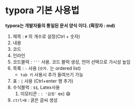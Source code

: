 # typora 기본 사용법

**typora는 개발자들의 통일된 문서 양식 이다. (확장자 : md)**



1. 제목 : `#` 의 개수로 설정(Ctrl + 숫자)
2. 내용  
3. 코드 
4. 인라인  
5. 코드블럭 : `'''`  사용. 코드 블럭 생성, 언어 선택으로 가시성 높임
6. 목록 :  `-`  사용 (`숫자.` 는 ordered list)
   - `tab 키` 사용시 추가 들여쓰기 가능
7. 표 : `|` 사용 (Ctrl+enter 행 추가)
8. 수식블럭 : `$$`, Latex사용 
   1.  이모티콘 :  `: '감정'`  ex) :smile:
9. `ctrl+B` : 굵은 글씨 생성

